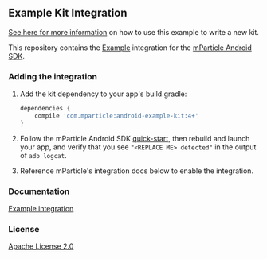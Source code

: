 ## Example Kit Integration

[See here for more information](https://github.com/mParticle/mparticle-android-sdk/wiki/Kit-Development) on how to use this example to write a new kit.

This repository contains the [Example](https://www.example.com/) integration for the [mParticle Android SDK](https://github.com/mParticle/mparticle-android-sdk).

### Adding the integration

1. Add the kit dependency to your app's build.gradle:

    ```groovy
    dependencies {
        compile 'com.mparticle:android-example-kit:4+'
    }
    ```
2. Follow the mParticle Android SDK [quick-start](https://github.com/mParticle/mparticle-android-sdk), then rebuild and launch your app, and verify that you see `"<REPLACE ME> detected"` in the output of `adb logcat`.
3. Reference mParticle's integration docs below to enable the integration.

### Documentation

[Example integration](http://docs.mparticle.com/?java#REPLACEME)

### License

[Apache License 2.0](http://www.apache.org/licenses/LICENSE-2.0)